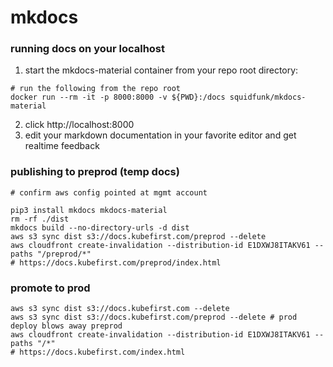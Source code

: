 # mkdocs

### running docs on your localhost

1. start the mkdocs-material container from your repo root directory:
```
# run the following from the repo root
docker run --rm -it -p 8000:8000 -v ${PWD}:/docs squidfunk/mkdocs-material
```
2. click http://localhost:8000
3. edit your markdown documentation in your favorite editor and get realtime feedback

### publishing to preprod (temp docs)

```
# confirm aws config pointed at mgmt account

pip3 install mkdocs mkdocs-material
rm -rf ./dist
mkdocs build --no-directory-urls -d dist
aws s3 sync dist s3://docs.kubefirst.com/preprod --delete
aws cloudfront create-invalidation --distribution-id E1DXWJ8ITAKV61 --paths "/preprod/*"
# https://docs.kubefirst.com/preprod/index.html
```

### promote to prod
```
aws s3 sync dist s3://docs.kubefirst.com --delete
aws s3 sync dist s3://docs.kubefirst.com/preprod --delete # prod deploy blows away preprod
aws cloudfront create-invalidation --distribution-id E1DXWJ8ITAKV61 --paths "/*"
# https://docs.kubefirst.com/index.html
```
